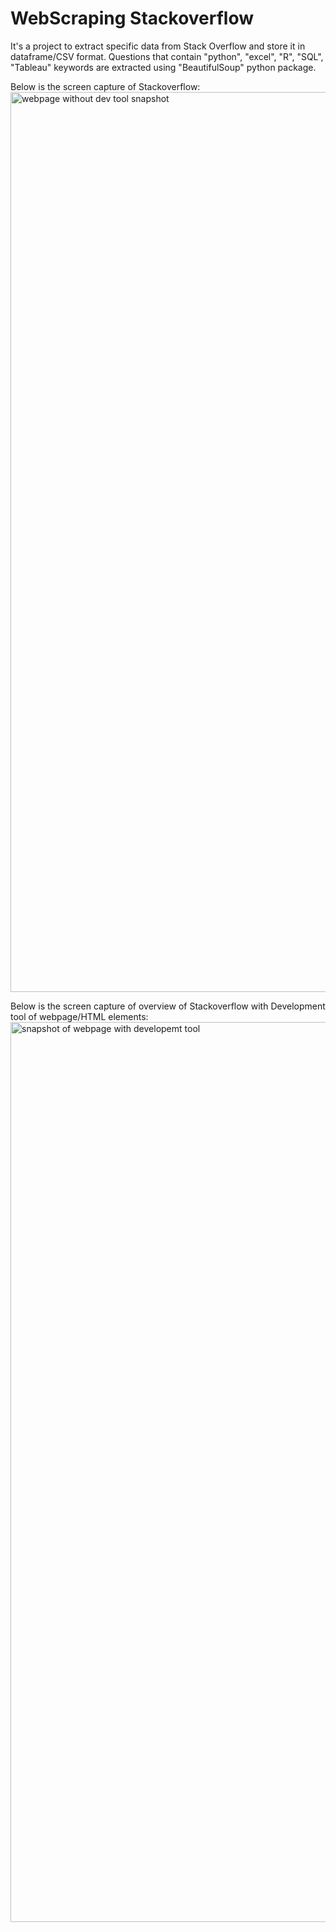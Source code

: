 # WebScraping Stackoverflow
It's a project to extract specific data from Stack Overflow and store it in dataframe/CSV format. Questions that contain "python",  "excel", "R", "SQL", "Tableau" keywords are extracted using "BeautifulSoup" python package. 

Below is the screen capture of Stackoverflow:
<img width="1440" alt="webpage without dev tool snapshot" src="https://user-images.githubusercontent.com/91941680/162755952-576f166b-79bb-4c7f-a8ae-86296100247f.png">

Below is the screen capture of overview of Stackoverflow with Development tool of webpage/HTML elements:
<img width="1440" alt="snapshot of webpage with developemt tool" src="https://user-images.githubusercontent.com/91941680/162756355-31464f52-a83c-4180-acc0-88d92a5bc4ad.png">
